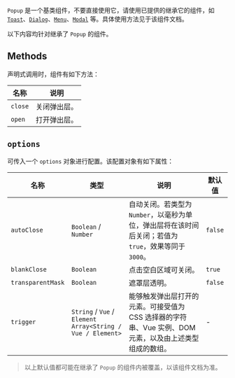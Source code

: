 `Popup` 是一个基类组件，不要直接使用它，请使用已提供的继承它的组件，如 [`Toast`](../toast)、[`Dialog`](../dialog)、[`Menu`](../menu)、[`Modal`](../modal) 等。具体使用方法见于该组件文档。

以下内容均针对继承了 `Popup` 的组件。

## Methods

声明式调用时，组件有如下方法：

| 名称		| 说明			|
| ---		| ---			|
| `close`	| 关闭弹出层。	|
| `open`	| 打开弹出层。	|

## `options`

可传入一个 `options` 对象进行配置。该配置对象有如下属性：

| 名称				| 类型																| 说明																							| 默认值		|
| ---				| ---																| ---																							| ---
| `autoClose`		| `Boolean` / `Number`												| 自动关闭。若类型为 `Number`，以毫秒为单位，弹出层将在该时间后关闭；若值为 `true`，效果等同于 `3000`。	| `false`	|
| `blankClose`		| `Boolean`															| 点击空白区域可关闭。																				| `true`	|
| `transparentMask`	| `Boolean`															| 遮罩层透明。																					| `false`	|
| `trigger`			| `String` / `Vue` / `Element`<br>`Array<String / Vue / Element>` 	| 能够触发弹出层打开的元素。可接受值为 CSS 选择器的字符串、Vue 实例、DOM 元素，以及由上述类型组成的数组。	| -			|

> 以上默认值都可能在继承了 `Popup` 的组件内被覆盖，以该组件文档为准。